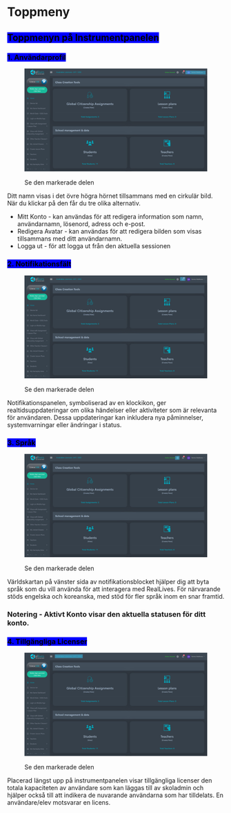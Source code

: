 # Toppmeny

## <mark style="background-color:blue;">Toppmenyn på Instrumentpanelen</mark>

### <mark style="background-color:blue;">1. Användarprofil</mark>

<figure><img src="../../.gitbook/assets/1.png" alt=""><figcaption><p>Se den markerade delen</p></figcaption></figure>

Ditt namn visas i det övre högra hörnet tillsammans med en cirkulär bild. När du klickar på den får du tre olika alternativ.

* Mitt Konto - kan användas för att redigera information som namn, användarnamn, lösenord, adress och e-post.
* Redigera Avatar - kan användas för att redigera bilden som visas tillsammans med ditt användarnamn.
* Logga ut - för att logga ut från den aktuella sessionen &#x20;

### <mark style="background-color:blue;">2. Notifikationsfält</mark>

<figure><img src="../../.gitbook/assets/2.png" alt=""><figcaption><p>Se den markerade delen</p></figcaption></figure>

Notifikationspanelen, symboliserad av en klockikon, ger realtidsuppdateringar om olika händelser eller aktiviteter som är relevanta för användaren. Dessa uppdateringar kan inkludera nya påminnelser, systemvarningar eller ändringar i status.

### <mark style="background-color:blue;">3. Språk</mark>

<figure><img src="../../.gitbook/assets/3.png" alt=""><figcaption><p>Se den markerade delen</p></figcaption></figure>

Världskartan på vänster sida av notifikationsblocket hjälper dig att byta språk som du vill använda för att interagera med RealLives. För närvarande stöds engelska och koreanska, med stöd för fler språk inom en snar framtid.

### Notering - Aktivt Konto visar den aktuella statusen för ditt konto.

### <mark style="background-color:blue;">4. Tillgängliga Licenser</mark>

<figure><img src="../../.gitbook/assets/Screenshot 2024-03-11 100043 (1).png" alt=""><figcaption><p>Se den markerade delen</p></figcaption></figure>

Placerad längst upp på instrumentpanelen visar tillgängliga licenser den totala kapaciteten av användare som kan läggas till av skoladmin och hjälper också till att indikera de nuvarande användarna som har tilldelats. En användare/elev motsvarar en licens.
